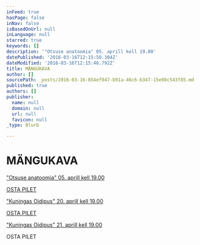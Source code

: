 ```yaml
---
inFeed: true
hasPage: false
inNav: false
isBasedOnUrl: null
inLanguage: null
starred: true
keywords: []
description: '"Otsuse anatoomia" 05. aprill kell 19.00'
datePublished: '2016-03-16T12:15:50.304Z'
dateModified: '2016-03-16T12:15:46.792Z'
title: MÄNGUKAVA
author: []
sourcePath: _posts/2016-03-16-854ef947-b91a-46c6-b347-15e98c543f85.md
published: true
authors: []
publisher:
  name: null
  domain: null
  url: null
  favicon: null
_type: Blurb

---
```

# MÄNGUKAVA

["Otsuse anatoomia" 05\. aprill kell 19.00][0]

[OSTA PILET][1]

["Kuningas Oidipus" 20\. aprill kell 19.00][2]

[OSTA PILET][3]

["Kuningas Oidipus" 21\. aprill kell 19.00][2]

OSTA PILET

[0]: https://www.facebook.com/events/1358123884205194/
[1]: http://www.piletilevi.ee/est/piletid/teater/performance/otsuse-anatoomia-cabaret-rhizome-184732/
[2]: https://www.facebook.com/events/959970384109849/
[3]: http://www.piletilevi.ee/est/piletid/teater/kuningas-oidipus-cabaret-rhizome-184733/